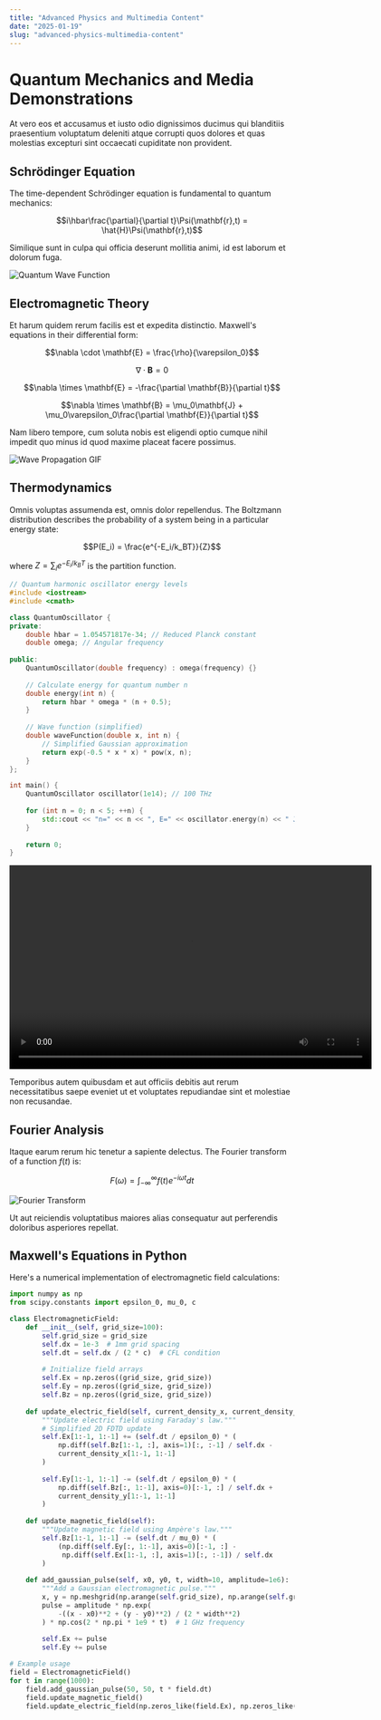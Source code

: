 ```yaml
---
title: "Advanced Physics and Multimedia Content"
date: "2025-01-19"
slug: "advanced-physics-multimedia-content"
---
```


# Quantum Mechanics and Media Demonstrations

At vero eos et accusamus et iusto odio dignissimos ducimus qui blanditiis praesentium voluptatum deleniti atque corrupti quos dolores et quas molestias excepturi sint occaecati cupiditate non provident.

## Schrödinger Equation

The time-dependent Schrödinger equation is fundamental to quantum mechanics:

$$i\hbar\frac{\partial}{\partial t}\Psi(\mathbf{r},t) = \hat{H}\Psi(\mathbf{r},t)$$

Similique sunt in culpa qui officia deserunt mollitia animi, id est laborum et dolorum fuga.

![Quantum Wave Function](https://via.placeholder.com/800x300/ff6b6b/ffffff?text=Wave+Function+Visualization)

## Electromagnetic Theory

Et harum quidem rerum facilis est et expedita distinctio. Maxwell's equations in their differential form:

$$\nabla \cdot \mathbf{E} = \frac{\rho}{\varepsilon_0}$$

$$\nabla \cdot \mathbf{B} = 0$$

$$\nabla \times \mathbf{E} = -\frac{\partial \mathbf{B}}{\partial t}$$

$$\nabla \times \mathbf{B} = \mu_0\mathbf{J} + \mu_0\varepsilon_0\frac{\partial \mathbf{E}}{\partial t}$$

Nam libero tempore, cum soluta nobis est eligendi optio cumque nihil impedit quo minus id quod maxime placeat facere possimus.

![Wave Propagation GIF](https://media.giphy.com/media/l0HlvtIPzPdt2usKs/giphy.gif)

## Thermodynamics

Omnis voluptas assumenda est, omnis dolor repellendus. The Boltzmann distribution describes the probability of a system being in a particular energy state:

$$P(E_i) = \frac{e^{-E_i/k_BT}}{Z}$$

where $Z = \sum_i e^{-E_i/k_BT}$ is the partition function.

```cpp
// Quantum harmonic oscillator energy levels
#include <iostream>
#include <cmath>

class QuantumOscillator {
private:
    double hbar = 1.054571817e-34; // Reduced Planck constant
    double omega; // Angular frequency
    
public:
    QuantumOscillator(double frequency) : omega(frequency) {}
    
    // Calculate energy for quantum number n
    double energy(int n) {
        return hbar * omega * (n + 0.5);
    }
    
    // Wave function (simplified)
    double waveFunction(double x, int n) {
        // Simplified Gaussian approximation
        return exp(-0.5 * x * x) * pow(x, n);
    }
};

int main() {
    QuantumOscillator oscillator(1e14); // 100 THz
    
    for (int n = 0; n < 5; ++n) {
        std::cout << "n=" << n << ", E=" << oscillator.energy(n) << " J" << std::endl;
    }
    
    return 0;
}
```

<video width="640" height="360" controls>
  <source src="https://commondatastorage.googleapis.com/gtv-videos-bucket/sample/ElephantsDream.mp4" type="video/mp4">
  <source src="https://www.w3schools.com/html/movie.mp4" type="video/mp4">
  Your browser does not support the video tag.
</video>

Temporibus autem quibusdam et aut officiis debitis aut rerum necessitatibus saepe eveniet ut et voluptates repudiandae sint et molestiae non recusandae.

## Fourier Analysis

Itaque earum rerum hic tenetur a sapiente delectus. The Fourier transform of a function $f(t)$ is:

$$F(\omega) = \int_{-\infty}^{\infty} f(t) e^{-i\omega t} dt$$

![Fourier Transform](https://via.placeholder.com/700x400/4ecdc4/ffffff?text=Fourier+Transform+Example)

Ut aut reiciendis voluptatibus maiores alias consequatur aut perferendis doloribus asperiores repellat.

## Maxwell's Equations in Python

Here's a numerical implementation of electromagnetic field calculations:

```python
import numpy as np
from scipy.constants import epsilon_0, mu_0, c

class ElectromagneticField:
    def __init__(self, grid_size=100):
        self.grid_size = grid_size
        self.dx = 1e-3  # 1mm grid spacing
        self.dt = self.dx / (2 * c)  # CFL condition
        
        # Initialize field arrays
        self.Ex = np.zeros((grid_size, grid_size))
        self.Ey = np.zeros((grid_size, grid_size))
        self.Bz = np.zeros((grid_size, grid_size))
    
    def update_electric_field(self, current_density_x, current_density_y):
        """Update electric field using Faraday's law."""
        # Simplified 2D FDTD update
        self.Ex[1:-1, 1:-1] += (self.dt / epsilon_0) * (
            np.diff(self.Bz[1:-1, :], axis=1)[:, :-1] / self.dx - 
            current_density_x[1:-1, 1:-1]
        )
        
        self.Ey[1:-1, 1:-1] -= (self.dt / epsilon_0) * (
            np.diff(self.Bz[:, 1:-1], axis=0)[:-1, :] / self.dx + 
            current_density_y[1:-1, 1:-1]
        )
    
    def update_magnetic_field(self):
        """Update magnetic field using Ampère's law."""
        self.Bz[1:-1, 1:-1] -= (self.dt / mu_0) * (
            (np.diff(self.Ey[:, 1:-1], axis=0)[:-1, :] - 
             np.diff(self.Ex[1:-1, :], axis=1)[:, :-1]) / self.dx
        )
    
    def add_gaussian_pulse(self, x0, y0, t, width=10, amplitude=1e6):
        """Add a Gaussian electromagnetic pulse."""
        x, y = np.meshgrid(np.arange(self.grid_size), np.arange(self.grid_size))
        pulse = amplitude * np.exp(
            -((x - x0)**2 + (y - y0)**2) / (2 * width**2)
        ) * np.cos(2 * np.pi * 1e9 * t)  # 1 GHz frequency
        
        self.Ex += pulse
        self.Ey += pulse

# Example usage
field = ElectromagneticField()
for t in range(1000):
    field.add_gaussian_pulse(50, 50, t * field.dt)
    field.update_magnetic_field()
    field.update_electric_field(np.zeros_like(field.Ex), np.zeros_like(field.Ey))
```
